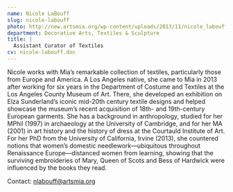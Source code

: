 ```yaml
---
name: Nicole LaBouff
slug: nicole-labouff
photo: http://new.artsmia.org/wp-content/uploads/2013/11/nicole_labouff.jpg
department: Decorative Arts, Textiles & Sculpture
title: |
  Assistant Curator of Textiles
cv: nicole-labouff.doc
---
```


Nicole works with Mia’s remarkable collection of textiles, particularly those from Europe and America. A Los Angeles native, she came to Mia in 2013 after working for six years in the Department of Costume and Textiles at the Los Angeles County Museum of Art. There, she developed an exhibition on Elza Sunderland’s iconic mid-20th century textile designs and helped showcase the museum’s recent acquisition of 18th- and 19th-century European garments. She has a background in anthropology, studied for her MPhil (1997) in archaeology at the University of Cambridge, and for her MA (2001) in art history and the history of dress at the Courtauld Institute of Art. For her PhD from the University of California, Irvine (2013), she countered notions that women’s domestic needlework—ubiquitous throughout Renaissance Europe—distanced women from learning, showing that the surviving embroideries of Mary, Queen of Scots and Bess of Hardwick were influenced by the books they read.

Contact: [nlabouff@artsmia.org](mailto:nlabouff@artsmia.org)
